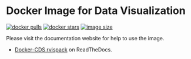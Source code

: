 # Docker Image for Data Visualization

[![docker pulls](https://img.shields.io/docker/pulls/venustiano/cds.svg)](https://hub.docker.com/r/venustiano/cds)
[![docker stars](https://img.shields.io/docker/stars/venustiano/cds.svg)](https://hub.docker.com/r/venustiano/cds)
[![image size](https://img.shields.io/docker/image-size/venustiano/cds/rvispack-0.1.0)](https://hub.docker.com/r/venustiano/cds/ "venustiano/cds image size")

Please visit the documentation website for help to use the image.

- [Docker-CDS rvispack](https://docker-cds.readthedocs.io/en/latest/using/visualization/rvispack.html) on ReadTheDocs.
